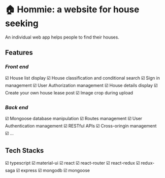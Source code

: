 # 🏠 Hommie: a website for house seeking

An individual web app helps people to find their houses.

## Features

### *Front end*

☑️ House list display
☑️ House classification and conditional search
☑️ Sign in management
☑️ User Authorization management
☑️ House details display
☑️ Create your own house lease post
☑️ Image crop during upload

### *Back end*

☑️ Mongoose database manipulation
☑️ Routes management
☑️ User Authentication management
☑️ RESTful APIs
☑️ Cross-oringin management
☑️ ...

## Tech Stacks

☑️ typescript
☑️ material-ui
☑️ react
☑️ react-router
☑️ react-redux
☑️ redux-saga
☑️ express
☑️ mongodb
☑️ mongoose